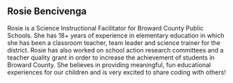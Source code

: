 ## Rosie Bencivenga

Rosie is a Science Instructional Facilitator for Broward County Public Schools. She has 18+ years of experience in elementary education in which she has been a classroom teacher, team leader and science trainer for the district. Rosie has also worked on school action research committees and a teacher quality grant in order to increase the achievement of students in Broward County. She believes in providing meaningful, fun educational experiences for our children and is very excited to share coding with others!
